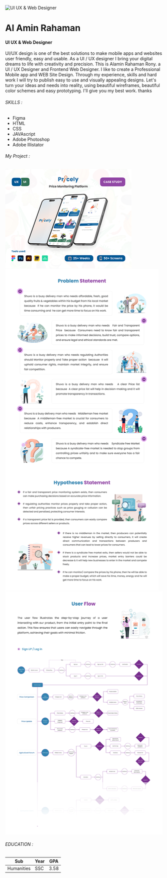 ![UI UX & Web Designer](https://scontent.fdac134-1.fna.fbcdn.net/v/t39.30808-6/464155602_1248441096197575_7098221678232479793_n.png?stp=dst-png_s960x960&_nc_cat=110&ccb=1-7&_nc_sid=cc71e4&_nc_eui2=AeFWw9400HhSvCdX3UnWSPSx9WTzZ3GTmFL1ZPNncZOYUncTgzFn0FuBb7C5emj-rqJfbHzkhuSWQR7Nh7TA_RgQ&_nc_ohc=2KsYeiPZEKMQ7kNvgGeUq38&_nc_zt=23&_nc_ht=scontent.fdac134-1.fna&_nc_gid=AxHNCRD4sJtLCQXcd4BJjeB&oh=00_AYAwFu0cVkH8hGh_3lgB9-G9H9duMiseLGGpq3BPOXe1pA&oe=671F3487)


# Al Amin Rahaman
#### UI UX & Web Designer

UI/UX design is one of the best solutions to make mobile apps and websites user friendly, easy and usable. As a UI / UX designer I bring your digital dreams to life with creativity and precision. This is Alamin Rahaman Rony. a UI / UX Designer and Frontend Web Designer. I like to create a Professional Mobile app and WEB Site Design. Through my experience, skills and hard work I will try to publish easy to use and visually appealing designs. Let's turn your ideas and needs into reality, using beautiful wireframes, beautiful color schemes and easy prototyping. I'll give you my best work. thanks

###### SKILLS :
- Figma
- HTML
- CSS
- JAVAscript
- Adobe Photoshop
- Adobe Illistator

###### My Project :
![UI Design](/assets/images/1.png)
![UI Design](/assets/images/3.png)
![UI Design](/assets/images/4.png)

###### EDUCATION :
| Sub | Year | GPA |
|-------------|-------------|------------|
| Humanities | SSC | 3.58 |
